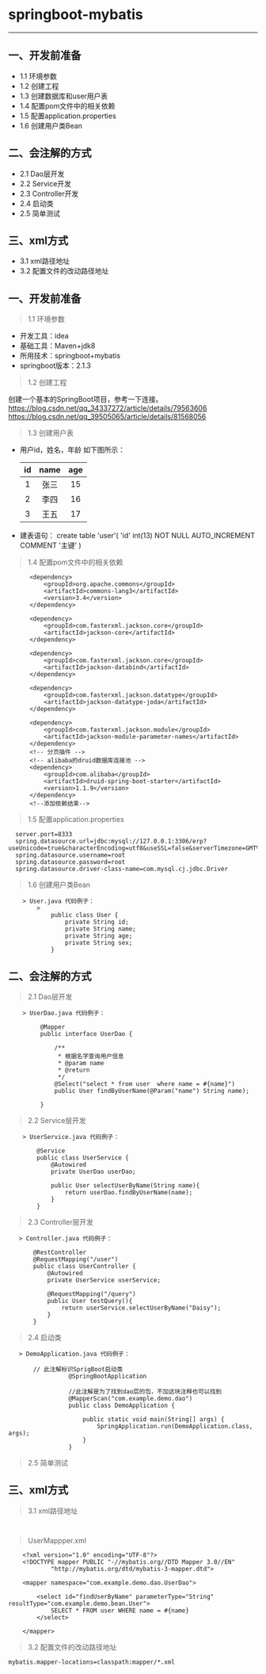 # springboot-mybatis

---

## 一、开发前准备
  * 1.1 环境参数
  * 1.2 创建工程
  * 1.3 创建数据库和user用户表
  * 1.4 配置pom文件中的相关依赖
  * 1.5 配置application.properties
  * 1.6 创建用户类Bean
  
## 二、会注解的方式

  * 2.1 Dao层开发
  * 2.2 Service开发
  * 2.3 Controller开发
  * 2.4 启动类
  * 2.5 简单测试
  
## 三、xml方式
  
  * 3.1 xml路径地址
  * 3.2 配置文件的改动路径地址
  
## 一、开发前准备

  > 1.1 环境参数
  * 开发工具：idea
  * 基础工具：Maven+jdk8
  * 所用技术：springboot+mybatis
  * springboot版本：2.1.3
  
  > 1.2 创建工程
  
  创建一个基本的SpringBoot项目，参考一下连接。
  https://blog.csdn.net/qq_34337272/article/details/79563606
  https://blog.csdn.net/qq_39505065/article/details/81568056
  
  > 1.3 创建用户表
  
  * 用户id，姓名，年龄 如下图所示：
  
     |id|name|age|
     |:-:|:-:|:-:|
     |1|张三|15|
     |2|李四|16|
     |3|王五|17|
     
  * 建表语句：
  create table 'user'(
    'id' int(13) NOT NULL AUTO_INCREMENT COMMENT '主键'
   )
   
   
  > 1.4 配置pom文件中的相关依赖
  
          <dependency>
              <groupId>org.apache.commons</groupId>
              <artifactId>commons-lang3</artifactId>
              <version>3.4</version>
          </dependency>
  
          <dependency>
              <groupId>com.fasterxml.jackson.core</groupId>
              <artifactId>jackson-core</artifactId>
          </dependency>
  
          <dependency>
              <groupId>com.fasterxml.jackson.core</groupId>
              <artifactId>jackson-databind</artifactId>
          </dependency>
  
          <dependency>
              <groupId>com.fasterxml.jackson.datatype</groupId>
              <artifactId>jackson-datatype-joda</artifactId>
          </dependency>
  
          <dependency>
              <groupId>com.fasterxml.jackson.module</groupId>
              <artifactId>jackson-module-parameter-names</artifactId>
          </dependency>
          <!-- 分页插件 -->
          <!-- alibaba的druid数据库连接池 -->
          <dependency>
              <groupId>com.alibaba</groupId>
              <artifactId>druid-spring-boot-starter</artifactId>
              <version>1.1.9</version>
          </dependency>
          <!--添加依赖结束-->
     
  > 1.5 配置application.properties
   
      server.port=8333
      spring.datasource.url=jdbc:mysql://127.0.0.1:3306/erp?useUnicode=true&characterEncoding=utf8&useSSL=false&serverTimezone=GMT%2B8
      spring.datasource.username=root
      spring.datasource.password=root
      spring.datasource.driver-class-name=com.mysql.cj.jdbc.Driver
  > 1.6 创建用户类Bean
  
        > User.java 代码例子：
            >   
                public class User {
                    private String id;
                    private String name;
                    private String age;
                    private String sex;
                }

## 二、会注解的方式
                
  > 2.1 Dao层开发
       
        > UserDao.java 代码例子：
          
   ````
            @Mapper
            public interface UserDao {
            
                /**
                 * 根据名字查询用户信息
                 * @param name
                 * @return
                 */
                @Select("select * from user  where name = #{name}")
                public User findByUserName(@Param("name") String name);
            
            } 
   ````
              
  > 2.2 Service层开发
        
        > UserService.java 代码例子：
                        
   ````
           @Service
           public class UserService {
               @Autowired
               private UserDao userDao;
           
               public User selectUserByName(String name){
                   return userDao.findByUserName(name);
               }
           }
   ````
              
  > 2.3 Controller层开发
  
       > Controller.java 代码例子：
    
   ````    
          @RestController
          @RequestMapping("/user")
          public class UserController {
              @Autowired
              private UserService userService;
          
              @RequestMapping("/query")
              public User testQuery(){
                  return userService.selectUserByName("Daisy");
              }
          }
   ````         
             
                     
  > 2.4 启动类
  
       > DemoApplication.java 代码例子：
        
   ````
          // 此注解标识SprigBoot启动类
                    @SpringBootApplication
                    
                    //此注解是为了找到dao层的包，不加这块注释也可以找到
                    @MapperScan("com.example.demo.dao")
                    public class DemoApplication {
                        
                        public static void main(String[] args) {
                            SpringApplication.run(DemoApplication.class, args);
                        }
                    }  
   ```` 
                   
  > 2.5 简单测试
  
  
  
## 三、xml方式
  
  > 3.1 xml路径地址
  
  ````
    
  ```` 
  > UserMappper.xml
   
  ````
      <?xml version="1.0" encoding="UTF-8"?>
      <!DOCTYPE mapper PUBLIC "-//mybatis.org//DTD Mapper 3.0//EN"
              "http://mybatis.org/dtd/mybatis-3-mapper.dtd">
      
      <mapper namespace="com.example.demo.dao.UserDao">
      
          <select id="findUserByName" parameterType="String" resultType="com.example.demo.bean.User">
              SELECT * FROM user WHERE name = #{name}
          </select>
      
      </mapper>
  ````
  
  > 3.2 配置文件的改动路径地址
  
  `mybatis.mapper-locations=classpath:mapper/*.xml`
  
                       
        
      

      